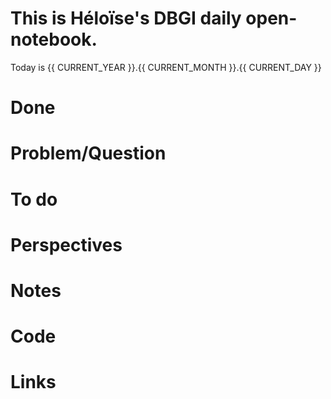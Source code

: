 # This is Héloïse's DBGI daily open-notebook.

Today is {{ CURRENT_YEAR }}.{{ CURRENT_MONTH }}.{{ CURRENT_DAY }}

# Done

# Problem/Question

# To do 

# Perspectives

# Notes

# Code

# Links